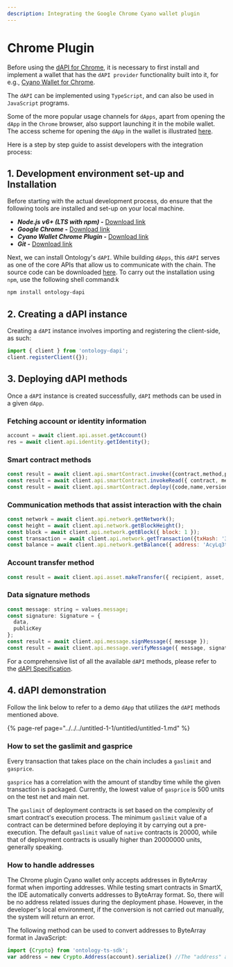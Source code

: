 ```yaml
---
description: Integrating the Google Chrome Cyano wallet plugin
---
```


# Chrome Plugin

Before using the [dAPI for Chrome](https://github.com/ontio/ontology-dapi), it is necessary to first install and implement a wallet that has the `dAPI provider` functionality built into it, for e.g., [Cyano Wallet for Chrome](https://github.com/OntologyCommunityDevelopers/cyano-wallet).

The `dAPI` can be implemented using `TypeScript`, and can also be used in `JavaScript` programs.

Some of the more popular usage channels for `dApps`, apart from opening the `dApp` in the `Chrome` browser, also support launching it in the mobile wallet. The access scheme for opening the `dApp` in the wallet is illustrated [here](https://dev-docs.ont.io/#/docs-cn/dApp-Integration/01-DAppDocking-Wallet-Opens-DApp).

Here is a step by step guide to assist developers with the integration process:

## 1. Development environment set-up and Installation

Before starting with the actual development process, do ensure that the following tools are installed and set-up on your local machine.

* _**Node.js v6+  \(LTS with npm\) -**_ [Download link](https://nodejs.org/en/download/)
* _**Google Chrome -**_ [Download link](https://www.google.com/chrome/)
* _**Cyano Wallet Chrome Plugin -**_ [Download link](https://chrome.google.com/webstore/detail/ontology-web-wallet/dkdedlpgdmmkkfjabffeganieamfklkm)
* _**Git -**_ [Download link](https://git-scm.com/downloads)

Next, we can install Ontology's `dAPI`. While building `dApps`, this `dAPI` serves as one of the core APIs that allow us to communicate with the chain. The source code can be downloaded [here](https://github.com/ontio/ontology-dapi). To carry out the installation using `npm`, use the following shell command:k

```bash
npm install ontology-dapi
```

## 2. Creating a dAPI instance

Creating a `dAPI` instance involves importing and registering the client-side, as such:

```javascript
import { client } from 'ontology-dapi';
client.registerClient({});
```

## 3. Deploying dAPI methods

Once a `dAPI` instance is created successfully, `dAPI` methods can be used in a given `dApp`.

### Fetching account or identity information

```javascript
account = await client.api.asset.getAccount()
res = await client.api.identity.getIdentity();
```

### **Smart contract methods**

```javascript
const result = await client.api.smartContract.invoke({contract,method,parameters,gasPrice,gasLimit,requireIdentity});
const result = await client.api.smartContract.invokeRead({ contract, method, parameters });
const result = await client.api.smartContract.deploy({code,name,version,author,email,description,needStorage,gasPrice,gasLimit});
```

### **Communication methods that assist interaction with the chain**

```javascript
const network = await client.api.network.getNetwork();
const height = await client.api.network.getBlockHeight();
const block = await client.api.network.getBlock({ block: 1 });
const transaction = await client.api.network.getTransaction({txHash: '314e24e5bb0bd88852b2f13e673e5dcdfd53bdab909de8b9812644d6871bc05f'});
const balance = await client.api.network.getBalance({ address: 'AcyLq3tokVpkMBMLALVMWRdVJ83TTgBUwU' });
```

### **Account transfer method**

```javascript
const result = await client.api.asset.makeTransfer({ recipient, asset, amount });
```

### Data signature methods

```javascript
const message: string = values.message;
const signature: Signature = {
  data,
  publicKey
};
const result = await client.api.message.signMessage({ message });
const result = await client.api.message.verifyMessage({ message, signature });
```

For a comprehensive list of all the available `dAPI` methods, please refer to the [dAPI Specification](https://github.com/backslash47/OEPs/blob/oep-dapp-api/OEP-6/OEP-6.mediawiki). 

## 4. dAPI demonstration

Follow the link below to refer to a demo `dApp` that utilizes the `dAPI` methods mentioned above.

{% page-ref page="../../../untitled-1-1/untitled/untitled-1.md" %}

### How to set the gaslimit and gasprice

Every transaction that takes place on the chain includes a `gaslimit` and `gasprice`.

`gasprice` has a correlation with the amount of standby time while the given transaction is packaged. Currently, the lowest value of `gasprice` is 500 units on the test net and main net.

The `gaslimit` of deployment contracts is set based on the complexity of smart contract's execution process. The minimum `gaslimit` value of a contract can be determined before deploying it by carrying out a pre-execution. The default `gaslimit` value of `native` contracts is 20000, while that of deployment contracts is usually higher than 20000000 units, generally speaking.

### How to handle addresses

The Chrome plugin Cyano wallet only accepts addresses in ByteArray format when importing addresses. While testing smart contracts in SmartX, the IDE automatically converts addresses to ByteArray format. So, there will be no address related issues during the deployment phase. However, in the developer's local environment, if the conversion is not carried out manually, the system will return an error.

The following method can be used to convert addresses to ByteArray format in JavaScript:

```javascript
import {Crypto} from 'ontology-ts-sdk';
var address = new Crypto.Address(account).serialize() //The "address" assigned here is in ByteArray format
```



